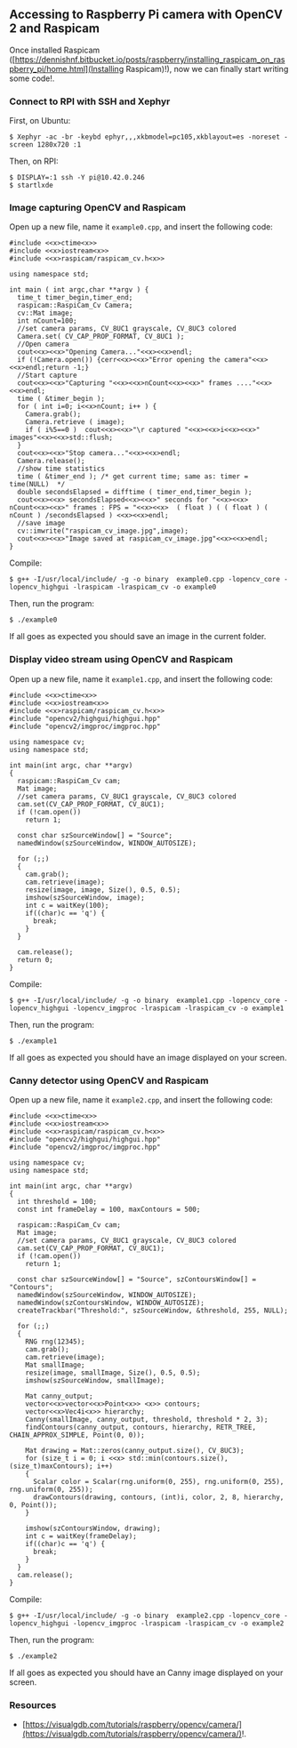 
## Accessing to Raspberry Pi camera with OpenCV 2 and Raspicam ##

Once installed Raspicam ([https://dennishnf.bitbucket.io/posts/raspberry/installing_raspicam_on_raspberry_pi/home.html](Installing Raspicam)!), now we can finally start writing some code!.

### Connect to RPI with SSH and Xephyr ###

First, on Ubuntu:

```
$ Xephyr -ac -br -keybd ephyr,,,xkbmodel=pc105,xkblayout=es -noreset -screen 1280x720 :1
```

Then, on RPI:

```
$ DISPLAY=:1 ssh -Y pi@10.42.0.246
$ startlxde
```

### Image capturing OpenCV and Raspicam ###

Open up a new file, name it ```example0.cpp```, and insert the following code:

```
#include <<x>ctime<x>>
#include <<x>iostream<x>>
#include <<x>raspicam/raspicam_cv.h<x>>
     
using namespace std; 
    
int main ( int argc,char **argv ) {
  time_t timer_begin,timer_end;
  raspicam::RaspiCam_Cv Camera;
  cv::Mat image;
  int nCount=100;
  //set camera params, CV_8UC1 grayscale, CV_8UC3 colored
  Camera.set( CV_CAP_PROP_FORMAT, CV_8UC1 );
  //Open camera
  cout<<x><<x>"Opening Camera..."<<x><<x>endl;
  if (!Camera.open()) {cerr<<x><<x>"Error opening the camera"<<x><<x>endl;return -1;}
  //Start capture
  cout<<x><<x>"Capturing "<<x><<x>nCount<<x><<x>" frames ...."<<x><<x>endl;
  time ( &timer_begin );
  for ( int i=0; i<<x>nCount; i++ ) {
    Camera.grab();
    Camera.retrieve ( image);
    if ( i%5==0 )  cout<<x><<x>"\r captured "<<x><<x>i<<x><<x>" images"<<x><<x>std::flush;
  }
  cout<<x><<x>"Stop camera..."<<x><<x>endl;
  Camera.release();
  //show time statistics
  time ( &timer_end ); /* get current time; same as: timer = time(NULL)  */
  double secondsElapsed = difftime ( timer_end,timer_begin );
  cout<<x><<x> secondsElapsed<<x><<x>" seconds for "<<x><<x> nCount<<x><<x>" frames : FPS = "<<x><<x>  ( float ) ( ( float ) ( nCount ) /secondsElapsed ) <<x><<x>endl;
  //save image 
  cv::imwrite("raspicam_cv_image.jpg",image);
  cout<<x><<x>"Image saved at raspicam_cv_image.jpg"<<x><<x>endl;
}
```

Compile:

```
$ g++ -I/usr/local/include/ -g -o binary  example0.cpp -lopencv_core -lopencv_highgui -lraspicam -lraspicam_cv -o example0
```

Then, run the program:

```
$ ./example0
```

If all goes as expected you should save an image in the current folder.

### Display video stream using OpenCV and Raspicam ###

Open up a new file, name it ```example1.cpp```, and insert the following code:

```
#include <<x>ctime<x>>
#include <<x>iostream<x>>
#include <<x>raspicam/raspicam_cv.h<x>>
#include "opencv2/highgui/highgui.hpp"
#include "opencv2/imgproc/imgproc.hpp"
    
using namespace cv;
using namespace std;
    
int main(int argc, char **argv)
{
  raspicam::RaspiCam_Cv cam;
  Mat image;
  //set camera params, CV_8UC1 grayscale, CV_8UC3 colored
  cam.set(CV_CAP_PROP_FORMAT, CV_8UC1);
  if (!cam.open())
    return 1;
    
  const char szSourceWindow[] = "Source";
  namedWindow(szSourceWindow, WINDOW_AUTOSIZE);
    
  for (;;)
  {
    cam.grab();
    cam.retrieve(image);
    resize(image, image, Size(), 0.5, 0.5);
    imshow(szSourceWindow, image);
    int c = waitKey(100);
    if((char)c == 'q') { 
      break; 
    }
  }
    
  cam.release();
  return 0;
}
```

Compile:

```
$ g++ -I/usr/local/include/ -g -o binary  example1.cpp -lopencv_core -lopencv_highgui -lopencv_imgproc -lraspicam -lraspicam_cv -o example1
```

Then, run the program:

```
$ ./example1
```

If all goes as expected you should have an image displayed on your screen.

### Canny detector using OpenCV and Raspicam ###

Open up a new file, name it ```example2.cpp```, and insert the following code:

```
#include <<x>ctime<x>>
#include <<x>iostream<x>>
#include <<x>raspicam/raspicam_cv.h<x>>
#include "opencv2/highgui/highgui.hpp"
#include "opencv2/imgproc/imgproc.hpp"
     
using namespace cv;
using namespace std;
     
int main(int argc, char **argv)
{
  int threshold = 100;
  const int frameDelay = 100, maxContours = 500;
      
  raspicam::RaspiCam_Cv cam;
  Mat image;
  //set camera params, CV_8UC1 grayscale, CV_8UC3 colored
  cam.set(CV_CAP_PROP_FORMAT, CV_8UC1);
  if (!cam.open())
    return 1;
     
  const char szSourceWindow[] = "Source", szContoursWindow[] = "Contours";
  namedWindow(szSourceWindow, WINDOW_AUTOSIZE);
  namedWindow(szContoursWindow, WINDOW_AUTOSIZE);
  createTrackbar("Threshold:", szSourceWindow, &threshold, 255, NULL);
    
  for (;;)
  {
    RNG rng(12345);
    cam.grab();
    cam.retrieve(image);
    Mat smallImage;
    resize(image, smallImage, Size(), 0.5, 0.5);
    imshow(szSourceWindow, smallImage);
    
    Mat canny_output;
    vector<<x>vector<<x>Point<x>> <x>> contours;
    vector<<x>Vec4i<x>> hierarchy;
    Canny(smallImage, canny_output, threshold, threshold * 2, 3);
    findContours(canny_output, contours, hierarchy, RETR_TREE, CHAIN_APPROX_SIMPLE, Point(0, 0));
    
    Mat drawing = Mat::zeros(canny_output.size(), CV_8UC3);
    for (size_t i = 0; i <<x> std::min(contours.size(), (size_t)maxContours); i++)
    {
      Scalar color = Scalar(rng.uniform(0, 255), rng.uniform(0, 255), rng.uniform(0, 255));
      drawContours(drawing, contours, (int)i, color, 2, 8, hierarchy, 0, Point());
    }
    
    imshow(szContoursWindow, drawing);
    int c = waitKey(frameDelay);
    if((char)c == 'q') { 
      break; 
    }
  }
  cam.release();
}
```

Compile:

```
$ g++ -I/usr/local/include/ -g -o binary  example2.cpp -lopencv_core -lopencv_highgui -lopencv_imgproc -lraspicam -lraspicam_cv -o example2
```

Then, run the program:

```
$ ./example2
```

If all goes as expected you should have an Canny image displayed on your screen.

### Resources ###

- [https://visualgdb.com/tutorials/raspberry/opencv/camera/](https://visualgdb.com/tutorials/raspberry/opencv/camera/)!.

